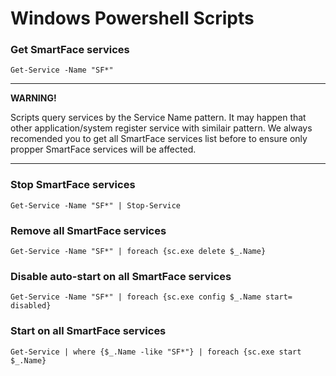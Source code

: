 # Windows Powershell Scripts


### Get SmartFace services
```
Get-Service -Name "SF*"
```

****************************************************************************************************************************************************************************
**WARNING!**
  
Scripts query services by the Service Name pattern. 
It may happen that other application/system register service with similair pattern. 
We always recomended you to get all SmartFace services list before to ensure only propper SmartFace services will be affected.
****************************************************************************************************************************************************************************

### Stop SmartFace services

```
Get-Service -Name "SF*" | Stop-Service
```


### Remove all SmartFace services

```
Get-Service -Name "SF*" | foreach {sc.exe delete $_.Name}
```

### Disable auto-start on all SmartFace services

```
Get-Service -Name "SF*" | foreach {sc.exe config $_.Name start= disabled}
```

### Start on all SmartFace services

```
Get-Service | where {$_.Name -like "SF*"} | foreach {sc.exe start $_.Name}
```